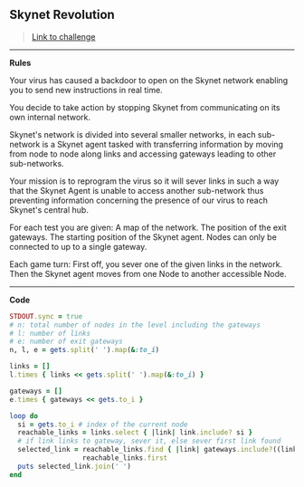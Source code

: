 ## Skynet Revolution

> [Link to challenge](https://www.codingame.com/ide/puzzle/skynet-revolution-episode-1)

---

**Rules**

Your virus has caused a backdoor to open on the Skynet network enabling you to send new instructions in real time.

You decide to take action by stopping Skynet from communicating on its own internal network.

Skynet's network is divided into several smaller networks, in each sub-network is a Skynet agent tasked with transferring information by moving from node to node along links and accessing gateways leading to other sub-networks.

Your mission is to reprogram the virus so it will sever links in such a way that the Skynet Agent is unable to access another sub-network thus preventing information concerning the presence of our virus to reach Skynet's central hub.

For each test you are given:
A map of the network.
The position of the exit gateways.
The starting position of the Skynet agent.
Nodes can only be connected to up to a single gateway.

Each game turn:
First off, you sever one of the given links in the network.
Then the Skynet agent moves from one Node to another accessible Node.

---

**Code**

```ruby
STDOUT.sync = true
# n: total number of nodes in the level including the gateways
# l: number of links
# e: number of exit gateways
n, l, e = gets.split(' ').map(&:to_i)

links = []
l.times { links << gets.split(' ').map(&:to_i) }

gateways = []
e.times { gateways << gets.to_i }

loop do
  si = gets.to_i # index of the current node
  reachable_links = links.select { |link| link.include? si }
  # if link links to gateway, sever it, else sever first link found
  selected_link = reachable_links.find { |link| gateways.include?((link - [si])[0]) } ||
                  reachable_links.first
  puts selected_link.join(' ')
end
```
